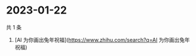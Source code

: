 # 2023-01-22

共 1 条

<!-- BEGIN ZHIHUSEARCH -->
<!-- 最后更新时间 Sun Jan 22 2023 08:52:19 GMT+0800 (China Standard Time) -->
1. [AI 为你画出兔年祝福](https://www.zhihu.com/search?q=AI 为你画出兔年祝福)
<!-- END ZHIHUSEARCH -->
